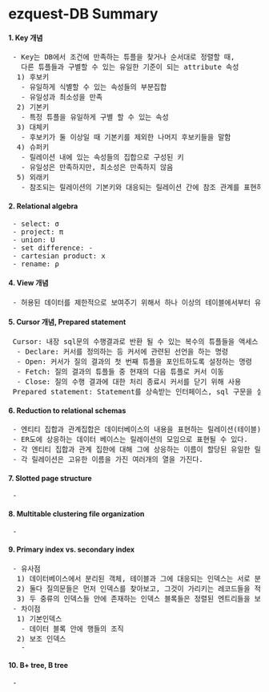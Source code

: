 
# ezquest-DB Summary

#### 1. Key 개념
<pre>
 - Key는 DB에서 조건에 만족하는 튜플을 찾거나 순서대로 정렬할 때,
   다른 튜플들과 구별할 수 있는 유일한 기준이 되는 attribute 속성
  1) 후보키
   - 유일하게 식별할 수 있는 속성들의 부분집합
   - 유일성과 최소성을 만족
  2) 기본키
   - 특정 튜플을 유일하게 구별 할 수 있는 속성
  3) 대체키
   - 후보키가 둘 이상일 때 기본키를 제외한 나머지 후보키들을 말함
  4) 슈퍼키
   - 릴레이션 내에 있는 속성들의 집합으로 구성된 키
   - 유일성은 만족하지만, 최소성은 만족하지 않음
  5) 외래키
   - 참조되는 릴레이션의 기본키와 대응되는 릴레이션 간에 참조 관계를 표현하는데 중요한 도구
</pre>

#### 2. Relational algebra
<pre>
 - select: σ
 - project: π
 - union: U
 - set difference: -
 - cartesian product: x
 - rename: ρ
</pre>

#### 4. View 개념
<pre>
 - 허용된 데이터를 제한적으로 보여주기 위해서 하나 이상의 테이블에서부터 유도된 가상 테이블
</pre>

#### 5. Cursor 개념, Prepared statement
<pre>
 Cursor: 내장 sql문의 수행결과로 반환 될 수 있는 복수의 튜플들을 액세스 할 수 있또록 해주는 개념
  - Declare: 커서를 정의하는 등 커서에 관련된 선언을 하는 명령
  - Open: 커서가 질의 결과의 첫 번째 튜플을 포인트하도록 설정하는 명령
  - Fetch: 질의 결과의 튜플들 중 현재의 다음 튜플로 커서 이동
  - Close: 질의 수행 결과에 대한 처리 종료시 커서를 닫기 위해 사용
 Prepared statement: Statement를 상속받는 인터페이스, sql 구문을 실행시키는 기능을 갖는 객체
</pre>

#### 6. Reduction to relational schemas
<pre>
 - 엔티티 집합과 관계집합은 데이터베이스의 내용을 표현하는 릴레이션(테이블) 스키마로 균일하게 나타낼 수 있다.
 - ER도에 상응하는 데이터 베이스는 릴레이션의 모임으로 표현될 수 있다.
 - 각 엔티티 집합과 관계 집한에 대해 그에 상응하는 이름이 할당된 유일한 릴레이션이 존재한다.
 - 각 릴레이션은 고유한 이름을 가진 여러개의 열을 가진다.
</pre>

#### 7. Slotted page structure
<pre>
 - 
</pre>

#### 8. Multitable clustering file organization
<pre>
 - 
</pre>

#### 9. Primary index vs. secondary index
<pre>
 - 유사점
  1) 데이터베이스에서 분리된 객체, 테이블과 그에 대응되는 인덱스는 서로 분리된 구조로 존재
  2) 둘다 질의문들은 먼저 인덱스를 찾아보고, 그것이 가리키는 레코드들을 적재하여 결과로 사용한다.
  3) 두 중류의 인덱스들 안에 존재하는 인덱스 블록들은 정렬된 엔트리들을 보관한다.
 - 차이점
  1) 기본인덱스
   - 데이터 블록 안에 행들의 조직
  2) 보조 인덱스
   - 
</pre>

#### 10. B+ tree, B tree
<pre>
 - 
</pre>
